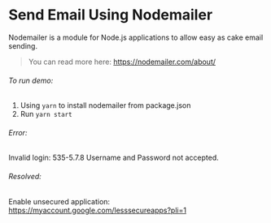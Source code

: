 # Send Email Using Nodemailer

Nodemailer is a module for Node.js applications to allow easy as cake email sending.
> You can read more here: https://nodemailer.com/about/

###### To run demo:
1. Using <code>yarn</code> to install nodemailer from package.json
2. Run <code>yarn start</code>

###### Error:
  Invalid login: 535-5.7.8 Username and Password not accepted.

###### Resolved:
  Enable unsecured application: https://myaccount.google.com/lesssecureapps?pli=1